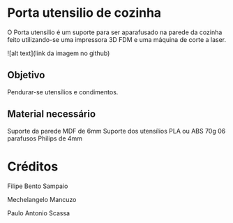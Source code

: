 # Porta utensilio de cozinha

O Porta utensilio é um suporte para ser aparafusado na parede da cozinha feito utilizando-se uma impressora 3D FDM e uma máquina de corte a laser.

![alt text](link da imagem no github)


## Objetivo

Pendurar-se utensílios e condimentos.


## Material necessário

Suporte da parede MDF de 6mm
Suporte dos utensílios PLA ou ABS 70g
06 parafusos Philips de 4mm



# Créditos

Filipe Bento Sampaio

Mechelangelo Mancuzo

Paulo Antonio Scassa

